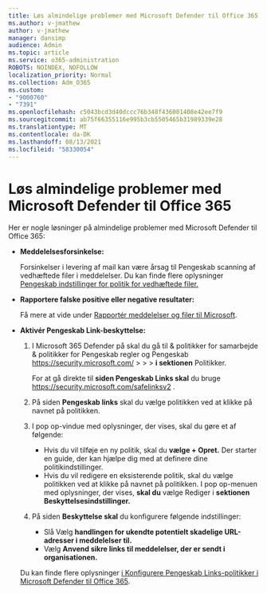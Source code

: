 ```yaml
---
title: Løs almindelige problemer med Microsoft Defender til Office 365
ms.author: v-jmathew
author: v-jmathew
manager: dansimp
audience: Admin
ms.topic: article
ms.service: o365-administration
ROBOTS: NOINDEX, NOFOLLOW
localization_priority: Normal
ms.collection: Adm_O365
ms.custom:
- "9000760"
- "7391"
ms.openlocfilehash: c5043bcd3d40dccc76b348f436001408e42ee7f9
ms.sourcegitcommit: ab75f66355116e995b3cb5505465b31989339e28
ms.translationtype: MT
ms.contentlocale: da-DK
ms.lasthandoff: 08/13/2021
ms.locfileid: "58330054"
---
```

# <a name="fix-common-problems-with-microsoft-defender-for-office-365"></a>Løs almindelige problemer med Microsoft Defender til Office 365

Her er nogle løsninger på almindelige problemer med Microsoft Defender til Office 365:

- **Meddelelsesforsinkelse:**

  Forsinkelser i levering af mail kan være årsag til Pengeskab scanning af vedhæftede filer i meddelelser. Du kan finde flere oplysninger [Pengeskab indstillinger for politik for vedhæftede filer.](https://docs.microsoft.com/microsoft-365/security/office-365-security/safe-attachments#safe-attachments-policy-settings)

- **Rapportere falske positive eller negative resultater:**

  Få mere at vide under [Rapportér meddelelser og filer til Microsoft](https://docs.microsoft.com/microsoft-365/security/office-365-security/report-junk-email-messages-to-microsoft).

- **Aktivér Pengeskab Link-beskyttelse:**

  1. I Microsoft 365 Defender på skal du gå til & politikker for samarbejde & politikker for Pengeskab regler og Pengeskab <https://security.microsoft.com/>  \>  \>  \>  **i sektionen** Politikker.

     For at gå direkte til **siden Pengeskab Links skal** du bruge <https://security.microsoft.com/safelinksv2> .

  2. På siden **Pengeskab links** skal du vælge politikken ved at klikke på navnet på politikken.
  3. I pop op-vindue med oplysninger, der vises, skal du gøre et af følgende:
     - Hvis du vil tilføje en ny politik, skal du **vælge + Opret.** Der starter en guide, der kan hjælpe dig med at definere dine politikindstillinger.
     - Hvis du vil redigere en eksisterende politik, skal du vælge politikken ved at klikke på navnet på politikken. I pop op-menuen med oplysninger, der vises, **skal du** vælge Rediger i **sektionen Beskyttelsesindstillinger.**
  4. På siden **Beskyttelse skal** du konfigurere følgende indstillinger:
     - Slå Vælg **handlingen for ukendte potentielt skadelige URL-adresser i meddelelser til.**
     - Vælg **Anvend sikre links til meddelelser, der er sendt i organisationen.**

  Du kan finde flere oplysninger [i Konfigurere Pengeskab Links-politikker i Microsoft Defender til Office 365](https://docs.microsoft.com/microsoft-365/security/office-365-security/set-up-safe-links-policies).
